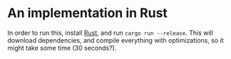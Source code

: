 # An implementation in Rust

In order to run this, install [Rust](https://www.rust-lang.org/en-US/downloads.html), and run `cargo run --release`. This will download dependencies, and compile everything with optimizations, so it might take some time (30 seconds?).
